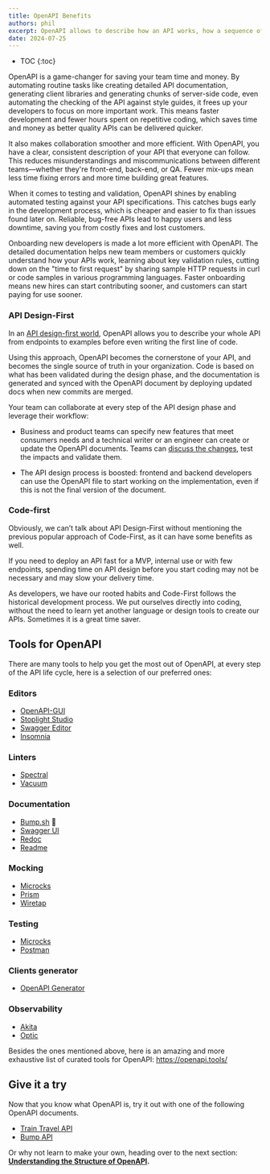 ```yaml
---
title: OpenAPI Benefits
authors: phil
excerpt: OpenAPI allows to describe how an API works, how a sequence of APIs work together, generate client code, create tests, apply design standards, deploy documentation, and much more.
date: 2024-07-25
---
```


- TOC
{:toc}

OpenAPI is a game-changer for saving your team time and money. By automating routine tasks like creating detailed API documentation, generating client libraries and generating chunks of server-side code, even automating the checking of the API against style guides, it frees up your developers to focus on more important work. This means faster development and fewer hours spent on repetitive coding, which saves time and money as better quality APIs can be delivered quicker.

It also makes collaboration smoother and more efficient. With OpenAPI, you have a clear, consistent description of your API that everyone can follow. This reduces misunderstandings and miscommunications between different teams—whether they're front-end, back-end, or QA. Fewer mix-ups mean less time fixing errors and more time building great features.

When it comes to testing and validation, OpenAPI shines by enabling automated testing against your API specifications. This catches bugs early in the development process, which is cheaper and easier to fix than issues found later on. Reliable, bug-free APIs lead to happy users and less downtime, saving you from costly fixes and lost customers.

Onboarding new developers is made a lot more efficient with OpenAPI. The detailed documentation helps new team members or customers quickly understand how your APIs work, learning about key validation rules, cutting down on the "time to first request" by sharing sample HTTP requests in curl or code samples in various programming languages. Faster onboarding means new hires can start contributing sooner, and customers can start paying for use sooner.

### API Design-First

In an [API design-first world](_guides/api-basics/dev-guide-api-design-first.md), OpenAPI allows you to describe your whole API from endpoints to examples before even writing the first line of code.

Using this approach, OpenAPI becomes the cornerstone of your API, and becomes the single source of truth in your organization. Code is based on what has been validated during the design phase, and the documentation is generated and synced with the OpenAPI document by deploying updated docs when new commits are merged.

Your team can collaborate at every step of the API design phase and leverage their workflow:

- Business and product teams can specify new features that meet consumers needs and a technical writer or an engineer can create or update the OpenAPI documents. Teams can [discuss the changes](https://bump.sh/blog/api-design-first-with-bump-diff#collaborating-on-api-design), test the impacts and validate them.

- The API design process is boosted: frontend and backend developers can use the OpenAPI file to start working on the implementation, even if this is not the final version of the document.

### Code-first

Obviously, we can’t talk about API Design-First without mentioning the previous popular approach of Code-First, as it can have some benefits as well.

If you need to deploy an API fast for a MVP, internal use or with few endpoints, spending time on API design before you start coding may not be necessary and may slow your delivery time.

As developers, we have our rooted habits and Code-First follows the historical development process. We put ourselves directly into coding, without the need to learn yet another language or design tools to create our APIs. Sometimes it is a great time saver.

## Tools for OpenAPI

There are many tools to help you get the most out of OpenAPI, at every step of the API life cycle, here is a selection of our preferred ones:

### Editors

* [OpenAPI-GUI](https://mermade.github.io/openapi-gui/)
* [Stoplight Studio](https://stoplight.io/studio/)
* [Swagger Editor](https://editor.swagger.io/)
* [Insomnia](https://insomnia.rest/)

### Linters

* [Spectral](https://github.com/stoplightio/spectral)
* [Vacuum](https://quobix.com/vacuum/)

### Documentation

* [Bump.sh](https://bump.sh/api-documentation) 💙
* [Swagger UI](https://github.com/swagger-api/swagger-ui)
* [Redoc](https://github.com/Redocly/redoc)
* [Readme](https://readme.com/)

### Mocking

* [Microcks](https://microcks.io/)
* [Prism](https://github.com/stoplightio/prism)
* [Wiretap](https://pb33f.io/wiretap/)

### Testing

* [Microcks](https://microcks.io/)
* [Postman](https://www.postman.com/api-platform/api-testing/)

### Clients generator

* [OpenAPI Generator](https://github.com/OpenAPITools/openapi-generator)

### Observability

* [Akita](https://www.akitasoftware.com/)
* [Optic](https://useoptic.com/)

Besides the ones mentioned above, here is an amazing and more exhaustive list of curated tools for OpenAPI: <https://openapi.tools/>

## Give it a try

Now that you know what OpenAPI is, try it out with one of the following OpenAPI documents.

* [Train Travel API](https://raw.githubusercontent.com/bump-sh-examples/train-travel-api/main/openapi.yaml)
* [Bump API](https://developers.bump.sh/source.json)

Or why not learn to make your own, heading over to the next section: **[Understanding the Structure of OpenAPI](_guides/openapi/specification/v3.1/understanding-structure/basic-structure.md).**
